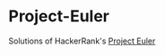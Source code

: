 # Project-Euler

Solutions of HackerRank's <a href = https://www.hackerrank.com/contests/projecteuler/challenges>Project Euler </a>
